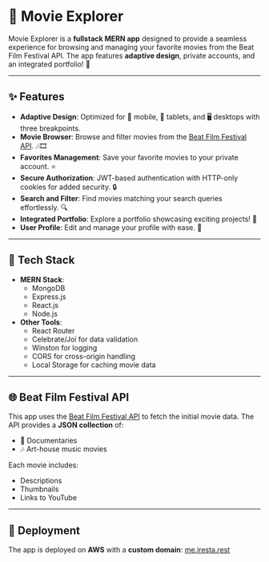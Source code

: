 # 🎥 Movie Explorer

Movie Explorer is a **fullstack MERN app** designed to provide a seamless experience for browsing and managing your favorite movies from the Beat Film Festival API. The app features **adaptive design**, private accounts, and an integrated portfolio! 🚀

---

## ✨ Features

- **Adaptive Design**: Optimized for 📱 mobile, 📱 tablets, and 🖥️ desktops with three breakpoints.
- **Movie Browser**: Browse and filter movies from the [Beat Film Festival API](https://beatfilmfestival.ru). 🎶🎞️
- **Favorites Management**: Save your favorite movies to your private account. ⭐
- **Secure Authorization**: JWT-based authentication with HTTP-only cookies for added security. 🔒
- **Search and Filter**: Find movies matching your search queries effortlessly. 🔍
- **Integrated Portfolio**: Explore a portfolio showcasing exciting projects! 🎨
- **User Profile**: Edit and manage your profile with ease. 👤

---

## 🔧 Tech Stack

- **MERN Stack**:
  - MongoDB
  - Express.js
  - React.js
  - Node.js
- **Other Tools**:
  - React Router
  - Celebrate/Joi for data validation
  - Winston for logging
  - CORS for cross-origin handling
  - Local Storage for caching movie data

---

## 🌐 Beat Film Festival API

This app uses the [Beat Film Festival API](https://beatfilmfestival.ru) to fetch the initial movie data. The API provides a **JSON collection** of:

- 🎥 Documentaries
- 🎶 Art-house music movies

Each movie includes:

- Descriptions
- Thumbnails
- Links to YouTube

---

## 🚀 Deployment

The app is deployed on **AWS** with a **custom domain**: [me.iresta.rest](https://me.iresta.rest)

<!--
# 🎥 Movie Explorer

## 🔧 Tech Stack

### **Frontend**
- **React.js**: Component-based library for building the user interface.
- **React Router**: For client-side routing and navigation.
- **Adaptive Design**: Three breakpoints optimized for mobile, tablet, and desktop.

### **Backend**
- **Node.js**: JavaScript runtime for building the server-side logic.
- **Express.js**: Backend framework for API routing and functionality.
- **Celebrate/Joi**: Middleware for request validation.
- **Winston**: Logging library for error tracking.

### **Database**
- **MongoDB Atlas**: Cloud-hosted NoSQL database for data storage.
- **Mongoose**: ODM library for working with MongoDB.

### **Authentication**
- **JWT (JSON Web Tokens)**: Secure token-based authentication.
- **HTTP-Only Cookies**: For secure user sessions.

### **Integration**
- **Beat Film Festival API**: Provides movie data (documentaries, art-house music movies, thumbnails, and descriptions).
- **Local Storage**: For caching movie data to reduce API requests.

### **Deployment**
- **AWS**: Hosting with a custom domain: [me.iresta.rest](https://me.iresta.rest)   -->
